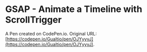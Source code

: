 # GSAP - Animate a Timeline with ScrollTrigger

A Pen created on CodePen.io. Original URL: [https://codepen.io/Gualtio/pen/OJYyyvJ](https://codepen.io/Gualtio/pen/OJYyyvJ).

